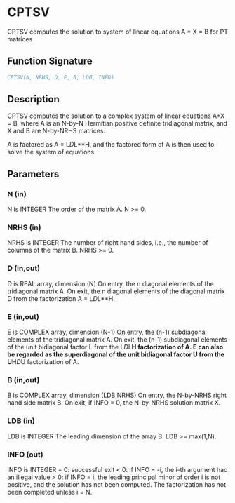 # CPTSV

CPTSV computes the solution to system of linear equations A * X = B for PT matrices

## Function Signature

```fortran
CPTSV(N, NRHS, D, E, B, LDB, INFO)
```

## Description


 CPTSV computes the solution to a complex system of linear equations
 A*X = B, where A is an N-by-N Hermitian positive definite tridiagonal
 matrix, and X and B are N-by-NRHS matrices.

 A is factored as A = L*D*L**H, and the factored form of A is then
 used to solve the system of equations.

## Parameters

### N (in)

N is INTEGER The order of the matrix A. N >= 0.

### NRHS (in)

NRHS is INTEGER The number of right hand sides, i.e., the number of columns of the matrix B. NRHS >= 0.

### D (in,out)

D is REAL array, dimension (N) On entry, the n diagonal elements of the tridiagonal matrix A. On exit, the n diagonal elements of the diagonal matrix D from the factorization A = L*D*L**H.

### E (in,out)

E is COMPLEX array, dimension (N-1) On entry, the (n-1) subdiagonal elements of the tridiagonal matrix A. On exit, the (n-1) subdiagonal elements of the unit bidiagonal factor L from the L*D*L**H factorization of A. E can also be regarded as the superdiagonal of the unit bidiagonal factor U from the U**H*D*U factorization of A.

### B (in,out)

B is COMPLEX array, dimension (LDB,NRHS) On entry, the N-by-NRHS right hand side matrix B. On exit, if INFO = 0, the N-by-NRHS solution matrix X.

### LDB (in)

LDB is INTEGER The leading dimension of the array B. LDB >= max(1,N).

### INFO (out)

INFO is INTEGER = 0: successful exit < 0: if INFO = -i, the i-th argument had an illegal value > 0: if INFO = i, the leading principal minor of order i is not positive, and the solution has not been computed. The factorization has not been completed unless i = N.

